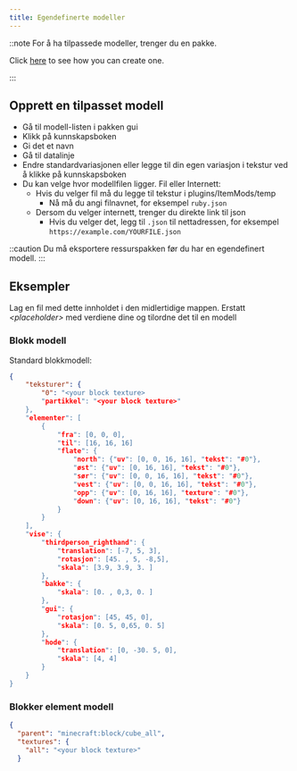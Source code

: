 ```yaml
---
title: Egendefinerte modeller
---
```


::note For å ha tilpassede modeller, trenger du en pakke.

Click [here](pack#create-a-pack) to see how you can create one.

:::

## Opprett en tilpasset modell

* Gå til modell-listen i pakken gui
* Klikk på kunnskapsboken
* Gi det et navn
* Gå til datalinje
* Endre standardvariasjonen eller legge til din egen variasjon i tekstur ved å klikke på kunnskapsboken
* Du kan velge hvor modellfilen ligger. Fil eller Internett:
    * Hvis du velger fil må du legge til tekstur i plugins/ItemMods/temp
        * Nå må du angi filnavnet, for eksempel `ruby.json`
    * Dersom du velger internett, trenger du direkte link til json
        * Hvis du velger det, legg til `.json` til nettadressen, for eksempel `https://example.com/YOURFILE.json`

::caution Du må eksportere ressurspakken før du har en egendefinert modell. :::

## Eksempler

Lag en fil med dette innholdet i den midlertidige mappen. Erstatt *\<placeholder\>* med verdiene dine og tilordne det til en modell

### Blokk modell

Standard blokkmodell:

```json title="block.json"
{
    "teksturer": {
        "0": "<your block texture>
        "partikkel": "<your block texture>"
    },
    "elementer": [
        {
            "fra": [0, 0, 0],
            "til": [16, 16, 16]
            "flate": {
                "north": {"uv": [0, 0, 16, 16], "tekst": "#0"},
                "øst": {"uv": [0, 16, 16], "tekst": "#0"},
                "sør": {"uv": [0, 0, 16, 16], "tekst": "#0"},
                "vest": {"uv": [0, 0, 16, 16], "tekst": "#0"},
                "opp": {"uv": [0, 16, 16], "texture": "#0"},
                "down": {"uv": [0, 16, 16], "tekst": "#0"}
            }
        }
    ],
    "vise": {
        "thirdperson_righthand": {
            "translation": [-7, 5, 3],
            "rotasjon": [45. , 5, -8,5],
            "skala": [3.9, 3.9, 3. ]
        },
        "bakke": {
            "skala": [0. , 0,3, 0. ]
        },
        "gui": {
            "rotasjon": [45, 45, 0],
            "skala": [0. 5, 0,65, 0. 5]
        },
        "hode": {
            "translation": [0, -30. 5, 0],
            "skala": [4, 4]
        }
    }
}

```

### Blokker element modell

```json title="block_item.json"
{
  "parent": "minecraft:block/cube_all",
  "textures": {
    "all": "<your block texture>"
  }

```
